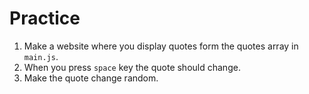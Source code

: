 # Practice

1. Make a website where you display quotes form the quotes array in `main.js`.
2. When you press `space` key the quote should change.
3. Make the quote change random.
